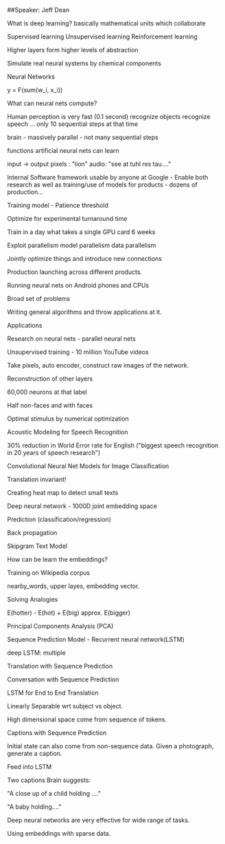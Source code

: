 ##Speaker: Jeff Dean

What is deep learning?
basically mathematical units which collaborate

Supervised learning
Unsupervised learning
Reinforcement learning

Higher layers form higher levels of abstraction

Simulate real neural systems by chemical components

Neural Networks

y =  F(sum(w_i, x_i))

What can neural nets compute?

Human perception is very fast (0.1 second)
recognize objects
recognize speech
...
only 10 sequential steps at that time

brain - massively  parallel - not many sequential steps


functions artificial neural nets can learn

input -> output
pixels : "lion"
audio: "see at tuhl res tau...."

Internal Software framework usable by anyone at Google
	- Enable both research as well as training/use of models for products
	- dozens of production...

Training model - Patience threshold

Optimize for experimental turnaround time

Train in a day what takes a single GPU card 6 weeks

Exploit parallelism
model parallelism
data parallelism

Jointly optimize things and introduce new connections

Production launching across different products.

Running neural nets on Android phones and CPUs

Broad set of problems

Writing general algorithms and throw applications at it.

Applications

Research on neural nets - parallel neural nets

Unsupervised training - 10 million YouTube videos

Take pixels, auto encoder, construct raw images of the network.

Reconstruction of other layers

60,000 neurons at that label

Half non-faces and with faces

Optimal stimulus by numerical optimization

Acoustic Modeling for Speech Recognition

30% reduction in World Error rate for English
("biggest speech recognition  in 20 years of speech research")

Convolutional Neural Net Models for Image Classification

Translation invariant!

Creating heat map to detect small texts

Deep neural network  - 1000D joint embedding space

Prediction (classification/regression)

Back propagation

Skipgram Text Model

How can be learn the embeddings?

Training on Wikipedia corpus

nearby_words, upper layes, embedding vector.


Solving Analogies

E(hotter) - E(hot) + E(big) approx. E(bigger)

Principal Components Analysis (PCA)

Sequence Prediction Model - Recurrent neural network(LSTM)

deep LSTM: multiple

Translation with Sequence Prediction

Conversation with Sequence Prediction

LSTM for End to End Translation

Linearly Separable wrt subject vs object.

High dimensional space come from sequence of tokens.

Captions with Sequence Prediction

Initial state can also come from non-sequence data.
Given a photograph, generate a caption.

Feed into LSTM

Two captions Brain suggests:

"A close up of a child holding ...."

"A baby holding...."

Deep neural networks are very effective for wide range of tasks.

Using embeddings with sparse data.

